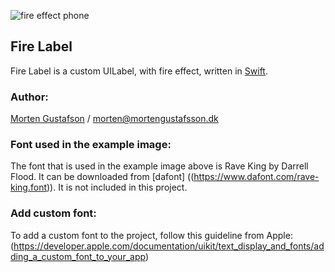 ![fire effect phone](https://user-images.githubusercontent.com/18748095/52790459-e6e3d880-3066-11e9-8eb9-21904c68de0d.gif)

## Fire Label
Fire Label is a custom UILabel, with fire effect, written in [Swift](https://developer.apple.com/swift/).

### Author:
[Morten Gustafson](https://github.com/mortengustafsson) / morten@mortengustafsson.dk

### Font used in the example image:
The font that is used in the example image above is Rave King by Darrell Flood. It can be downloaded from [dafont] ((https://www.dafont.com/rave-king.font)). It is not included in this project.

### Add custom font:
To add a custom font to the project, follow this guideline from Apple: (https://developer.apple.com/documentation/uikit/text_display_and_fonts/adding_a_custom_font_to_your_app)
